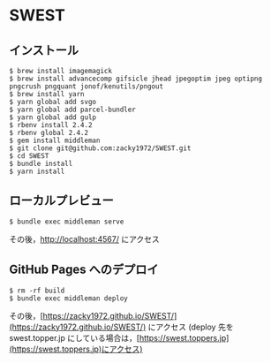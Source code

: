 # SWEST

## インストール

```
$ brew install imagemagick
$ brew install advancecomp gifsicle jhead jpegoptim jpeg optipng pngcrush pngquant jonof/kenutils/pngout
$ brew install yarn
$ yarn global add svgo
$ yarn global add parcel-bundler
$ yarn global add gulp
$ rbenv install 2.4.2
$ rbenv global 2.4.2
$ gem install middleman
$ git clone git@github.com:zacky1972/SWEST.git
$ cd SWEST
$ bundle install
$ yarn install
```


## ローカルプレビュー

```
$ bundle exec middleman serve
```

その後，[http://localhost:4567/](http://localhost:4567/) にアクセス

## GitHub Pages へのデプロイ

```
$ rm -rf build
$ bundle exec middleman deploy
```

その後，[https://zacky1972.github.io/SWEST/](https://zacky1972.github.io/SWEST/) にアクセス
(deploy 先を swest.topper.jp にしている場合は，[https://swest.toppers.jp](https://swest.toppers.jp)にアクセス)
